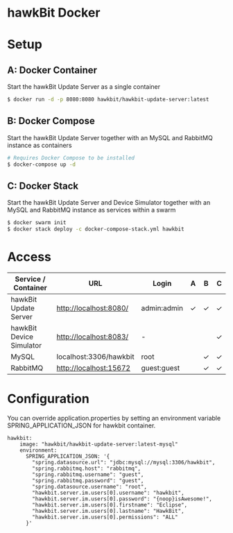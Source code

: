 hawkBit Docker
===

# Setup

## A: Docker Container

Start the hawkBit Update Server as a single container

```bash
$ docker run -d -p 8080:8080 hawkbit/hawkbit-update-server:latest
```

## B: Docker Compose

Start the hawkBit Update Server together with an MySQL and RabbitMQ instance as containers

```bash
# Requires Docker Compose to be installed
$ docker-compose up -d
```


## C: Docker Stack

Start the hawkBit Update Server and Device Simulator together with an MySQL and RabbitMQ instance as services within a swarm

```bash
$ docker swarm init
$ docker stack deploy -c docker-compose-stack.yml hawkbit
```

# Access

| Service / Container | URL | Login | A | B | C |
|---|---|---|---|---|---|
| hawkBit Update Server | [http://localhost:8080/](http://localhost:8080/) | admin:admin | &#10003; | &#10003; | &#10003; |
| hawkBit Device Simulator | [http://localhost:8083/](http://localhost:8083/) | - |  |  | &#10003; |
| MySQL | localhost:3306/hawkbit | root |  | &#10003; | &#10003; |
| RabbitMQ | [http://localhost:15672](http://localhost:15672) | guest:guest |  | &#10003; | &#10003; |

# Configuration

You can override application.properties by setting an environment variable SPRING_APPLICATION_JSON for hawkbit container.
```
hawkbit:
    image: "hawkbit/hawkbit-update-server:latest-mysql"
    environment:
      SPRING_APPLICATION_JSON: '{
        "spring.datasource.url": "jdbc:mysql://mysql:3306/hawkbit",
        "spring.rabbitmq.host": "rabbitmq",
        "spring.rabbitmq.username": "guest",
        "spring.rabbitmq.password": "guest",
        "spring.datasource.username": "root",
        "hawkbit.server.im.users[0].username": "hawkbit",
        "hawkbit.server.im.users[0].password": "{noop}isAwesome!",
        "hawkbit.server.im.users[0].firstname": "Eclipse",
        "hawkbit.server.im.users[0].lastname": "HawkBit",
        "hawkbit.server.im.users[0].permissions": "ALL"
      }'
```
